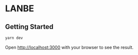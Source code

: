 # LANBE

## Getting Started

```bash
yarn dev
```

Open [http://localhost:3000](http://localhost:3000) with your browser to see the result.
